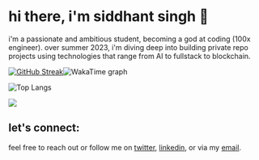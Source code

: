 # hi there, i'm siddhant singh 👋

i'm a passionate and ambitious student, becoming a god at coding (100x engineer). over summer 2023, i'm diving deep into building private repo projects using technologies that range from AI to fullstack to blockchain. 

[![GitHub Streak](https://streak-stats.demolab.com?user=s1ddhantsingh&theme=highcontrast)](https://git.io/streak-stats)![WakaTime graph](https://wakatime.com/share/@siddhantsingh/4f31c2c1-ba7e-4841-9d03-bb9e6202c1d5.svg)

![Top Langs](https://github-readme-stats.vercel.app/api/top-langs/?username=s1ddhantsingh&layout=compact&theme=highcontrast)

![](https://komarev.com/ghpvc/?username=s1ddhantsingh&color=blueviolet)


## let's connect:

feel free to reach out or follow me on [twitter](https://twitter.com/siddhants1ngh), [linkedin](https://www.linkedin.com/in/siddhant-singh-0217/), or via my [email](mailto:siddhant@joinnova.xyz).
